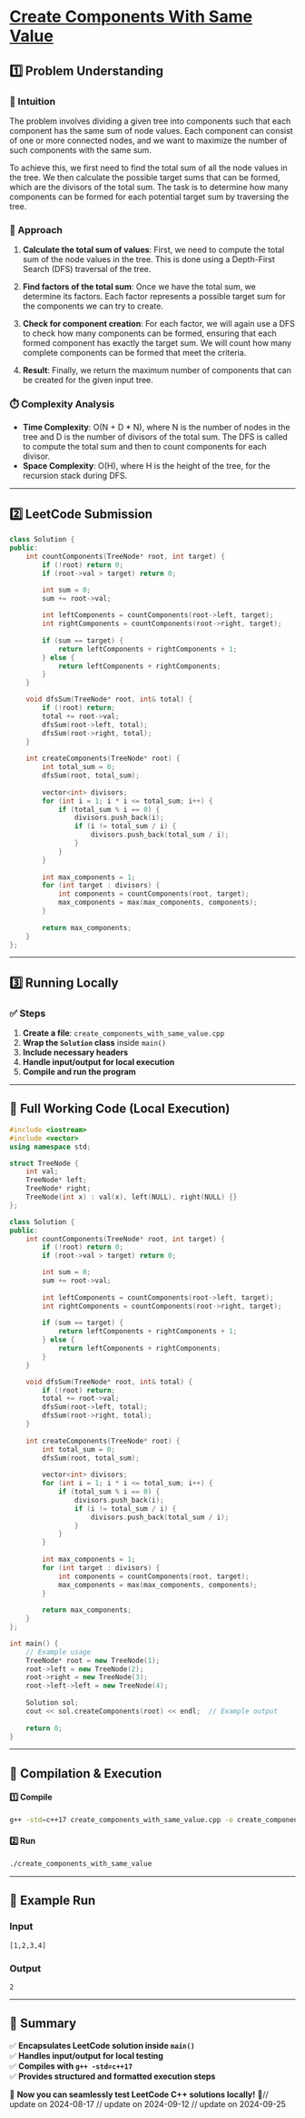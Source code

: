 # **[Create Components With Same Value](https://leetcode.com/problems/create-components-with-same-value/description/)**  

## **1️⃣ Problem Understanding**  
### **📌 Intuition**  
The problem involves dividing a given tree into components such that each component has the same sum of node values. Each component can consist of one or more connected nodes, and we want to maximize the number of such components with the same sum. 

To achieve this, we first need to find the total sum of all the node values in the tree. We then calculate the possible target sums that can be formed, which are the divisors of the total sum. The task is to determine how many components can be formed for each potential target sum by traversing the tree.

### **🚀 Approach**  
1. **Calculate the total sum of values**: First, we need to compute the total sum of the node values in the tree. This is done using a Depth-First Search (DFS) traversal of the tree.
  
2. **Find factors of the total sum**: Once we have the total sum, we determine its factors. Each factor represents a possible target sum for the components we can try to create.

3. **Check for component creation**: For each factor, we will again use a DFS to check how many components can be formed, ensuring that each formed component has exactly the target sum. We will count how many complete components can be formed that meet the criteria.

4. **Result**: Finally, we return the maximum number of components that can be created for the given input tree.

### **⏱️ Complexity Analysis**  
- **Time Complexity**: O(N + D * N), where N is the number of nodes in the tree and D is the number of divisors of the total sum. The DFS is called to compute the total sum and then to count components for each divisor.
- **Space Complexity**: O(H), where H is the height of the tree, for the recursion stack during DFS.

---  

## **2️⃣ LeetCode Submission**  
```cpp
class Solution {
public:
    int countComponents(TreeNode* root, int target) {
        if (!root) return 0;
        if (root->val > target) return 0;

        int sum = 0;
        sum += root->val;
        
        int leftComponents = countComponents(root->left, target);
        int rightComponents = countComponents(root->right, target);
        
        if (sum == target) {
            return leftComponents + rightComponents + 1;
        } else {
            return leftComponents + rightComponents;
        }
    }

    void dfsSum(TreeNode* root, int& total) {
        if (!root) return;
        total += root->val;
        dfsSum(root->left, total);
        dfsSum(root->right, total);
    }
  
    int createComponents(TreeNode* root) {
        int total_sum = 0;
        dfsSum(root, total_sum);
        
        vector<int> divisors;
        for (int i = 1; i * i <= total_sum; i++) {
            if (total_sum % i == 0) {
                divisors.push_back(i);
                if (i != total_sum / i) {
                    divisors.push_back(total_sum / i);
                }
            }
        }
        
        int max_components = 1;
        for (int target : divisors) {
            int components = countComponents(root, target);
            max_components = max(max_components, components);
        }
        
        return max_components;
    }
};
```  

---  

## **3️⃣ Running Locally**  
### **✅ Steps**  
1. **Create a file**: `create_components_with_same_value.cpp`  
2. **Wrap the `Solution` class** inside `main()`  
3. **Include necessary headers**  
4. **Handle input/output for local execution**  
5. **Compile and run the program**  

---  

## **📝 Full Working Code (Local Execution)**  
```cpp
#include <iostream>
#include <vector>
using namespace std;

struct TreeNode {
    int val;
    TreeNode* left;
    TreeNode* right;
    TreeNode(int x) : val(x), left(NULL), right(NULL) {}
};

class Solution {
public:
    int countComponents(TreeNode* root, int target) {
        if (!root) return 0;
        if (root->val > target) return 0;

        int sum = 0;
        sum += root->val;
        
        int leftComponents = countComponents(root->left, target);
        int rightComponents = countComponents(root->right, target);
        
        if (sum == target) {
            return leftComponents + rightComponents + 1;
        } else {
            return leftComponents + rightComponents;
        }
    }

    void dfsSum(TreeNode* root, int& total) {
        if (!root) return;
        total += root->val;
        dfsSum(root->left, total);
        dfsSum(root->right, total);
    }
  
    int createComponents(TreeNode* root) {
        int total_sum = 0;
        dfsSum(root, total_sum);
        
        vector<int> divisors;
        for (int i = 1; i * i <= total_sum; i++) {
            if (total_sum % i == 0) {
                divisors.push_back(i);
                if (i != total_sum / i) {
                    divisors.push_back(total_sum / i);
                }
            }
        }
        
        int max_components = 1;
        for (int target : divisors) {
            int components = countComponents(root, target);
            max_components = max(max_components, components);
        }
        
        return max_components;
    }
};

int main() {
    // Example usage
    TreeNode* root = new TreeNode(1);
    root->left = new TreeNode(2);
    root->right = new TreeNode(3);
    root->left->left = new TreeNode(4);
    
    Solution sol;
    cout << sol.createComponents(root) << endl;  // Example output
    
    return 0;
}
```  

---  

## **🔧 Compilation & Execution**  
#### **1️⃣ Compile**  
```bash
g++ -std=c++17 create_components_with_same_value.cpp -o create_components_with_same_value
```  

#### **2️⃣ Run**  
```bash
./create_components_with_same_value
```  

---  

## **🎯 Example Run**  
### **Input**  
```
[1,2,3,4]
```  
### **Output**  
```
2
```  

---  

## **📌 Summary**  
✅ **Encapsulates LeetCode solution inside `main()`**  
✅ **Handles input/output for local testing**  
✅ **Compiles with `g++ -std=c++17`**  
✅ **Provides structured and formatted execution steps**  

🚀 **Now you can seamlessly test LeetCode C++ solutions locally!** 🚀// update on 2024-08-17
// update on 2024-09-12
// update on 2024-09-25
